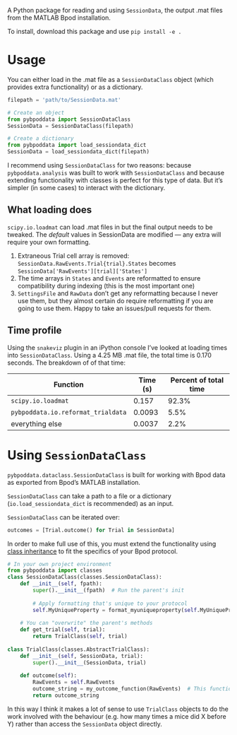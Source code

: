 A Python package for reading and using `SessionData`, the output .mat files from the MATLAB Bpod installation.

To install, download this package and use `pip install -e .`

# Usage

You can either load in the .mat file as a `SessionDataClass` object (which provides extra functionality) or as a dictionary.

```python
filepath = 'path/to/SessionData.mat'

# Create an object
from pybpoddata import SessionDataClass
SessionData = SessionDataClass(filepath)

# Create a dictionary
from pybpoddata import load_sessiondata_dict
SessionData = load_sessiondata_dict(filepath)
```

I recommend using `SessionDataClass` for two reasons: because `pybpoddata.analysis` was built to work with `SessionDataClass` and because extending functionality with classes is perfect for this type of data. But it’s simpler (in some cases) to interact with the dictionary.

## What loading does

`scipy.io.loadmat` can load .mat files in but the final output needs to be tweaked. The *default* values in SessionData are modified — any extra will require your own formatting.

1. Extraneous Trial cell array is removed: `SessionData.RawEvents.Trial{trial}.States` becomes `SessionData['RawEvents'][trial]['States']`
2. The time arrays in `States` and `Events` are reformatted to ensure compatibility during indexing (this is the most important one)
3. `SettingsFile` and `RawData` don’t get any reformatting because I never use them, but they almost certain do require reformatting if you are going to use them. Happy to take an issues/pull requests for them.

## Time profile

Using the `snakeviz` plugin in an iPython console I’ve looked at loading times into `SessionDataClass`. Using a 4.25 MB .mat file, the total time is 0.170 seconds. The breakdown of of that time:

| Function                           | Time (s) | Percent of total time |
| ---------------------------------- | -------- | --------------------- |
| `scipy.io.loadmat`                 | 0.157    | 92.3%                 |
| `pybpoddata.io.reformat_trialdata` | 0.0093   | 5.5%                  |
| everything else                    | 0.0037   | 2.2%                  |

# Using `SessionDataClass`

`pybpoddata.dataclass.SessionDataClass` is built for working with Bpod data as exported from Bpod’s MATLAB installation.

`SessionDataClass` can take a path to a file or a dictionary (`io.load_sessiondata_dict` is recommended) as an input.

`SessionDataClass` can be iterated over:

```python
outcomes = [Trial.outcome() for Trial in SessionData]
```

In order to make full use of this, you must extend the functionality using [class inheritance](https://docs.python.org/3/tutorial/classes.html#inheritance) to fit the specifics of your Bpod protocol.

```python
# In your own project environment
from pybpoddata import classes
class SessionDataClass(classes.SessionDataClass):
    def __init__(self, fpath):
    	super().__init__(fpath)  # Run the parent's init
        
        # Apply formatting that's unique to your protocol
        self.MyUniqueProperty = format_myuniqueproperty(self.MyUniqueProperty)
    
    # You can "overwrite" the parent's methods
    def get_trial(self, trial):
        return TrialClass(self, trial)
    
class TrialClass(classes.AbstractTrialClass):
    def __init__(self, SessionData, trial):
        super().__init__(SessionData, trial)
    
    def outcome(self):
        RawEvents = self.RawEvents
        outcome_string = my_outcome_function(RawEvents)  # This function depends on your protocol
        return outcome_string
```

In this way I think it makes a lot of sense to use `TrialClass` objects to do the work involved with the behaviour (e.g. how many times a mice did X before Y) rather than access the `SessionData` object directly.
